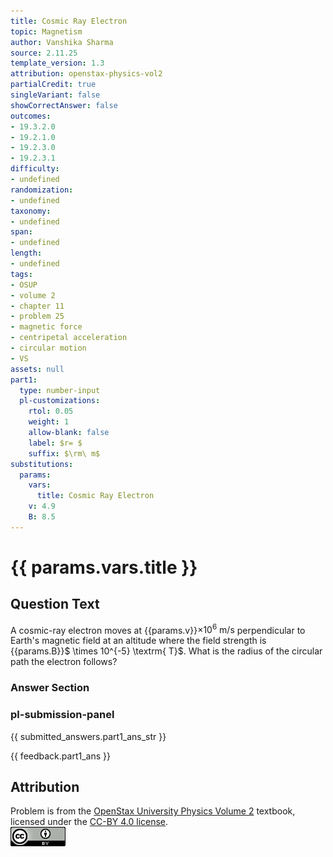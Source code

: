 ```yaml
---
title: Cosmic Ray Electron
topic: Magnetism
author: Vanshika Sharma
source: 2.11.25
template_version: 1.3
attribution: openstax-physics-vol2
partialCredit: true
singleVariant: false
showCorrectAnswer: false
outcomes:
- 19.3.2.0
- 19.2.1.0
- 19.2.3.0
- 19.2.3.1
difficulty:
- undefined
randomization:
- undefined
taxonomy:
- undefined
span:
- undefined
length:
- undefined
tags:
- OSUP
- volume 2
- chapter 11
- problem 25
- magnetic force
- centripetal acceleration
- circular motion
- VS
assets: null
part1:
  type: number-input
  pl-customizations:
    rtol: 0.05
    weight: 1
    allow-blank: false
    label: $r= $
    suffix: $\rm\ m$
substitutions:
  params:
    vars:
      title: Cosmic Ray Electron
    v: 4.9
    B: 8.5
---
```

# {{ params.vars.title }}

## Question Text

A cosmic-ray electron moves at {{params.v}}$\times 10^6 \textrm{ m/s}$ perpendicular to Earth's magnetic field at an altitude where the field strength is {{params.B}}$ \times 10^{-5} \textrm{ T}$.
What is the radius of the circular path the electron follows?

### Answer Section

### pl-submission-panel

{{ submitted_answers.part1_ans_str }}

{{ feedback.part1_ans }}

## Attribution

Problem is from the [OpenStax University Physics Volume 2](https://openstax.org/details/books/university-physics-volume-2) textbook, licensed under the [CC-BY 4.0 license](https://creativecommons.org/licenses/by/4.0/).<br>![Image representing the Creative Commons 4.0 BY license.](https://raw.githubusercontent.com/firasm/bits/master/by.png)